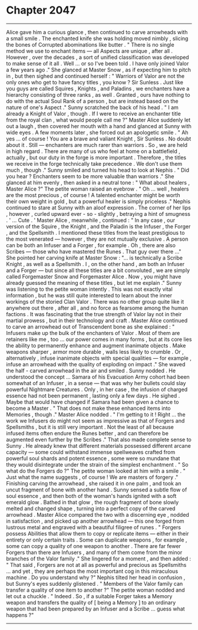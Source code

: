 
# Chapter 2047


---

Alice gave him a curious glance , then continued to carve arrowheads with a small smile . The enchanted knife she was holding moved nimbly , slicing the bones of Corrupted abominations like butter .
" There is no single method we use to enchant items — all Aspects are unique , after all . However , over the decades , a sort of unified classification was developed to make sense of it all . Well … or so I've been told . I have only joined Valor a few years ago ."
She glanced at Master Snow , as if expecting him to pitch in , but then sighed and continued herself :
" Warriors of Valor are not the only ones who get to have fancy titles , you know ? Sir Sunless . Just like you guys are called Squires , Knights , and Paladins , we enchanters have a hierarchy consisting of three ranks , as well . Granted , ours have nothing to do with the actual Soul Rank of a person , but are instead based on the nature of one's Aspect ."
Sunny scratched the back of his head .
" I am already a Knight of Valor , though . If I were to receive an enchanter title from the royal clan , what would people call me ?"
Master Alice suddenly let out a laugh , then covered her mouth with a hand and glanced at Sunny with wide eyes .
A few moments later , she forced out an apologetic smile .
" Ah yes … of course ! You are a brave and valiant Knight , Sir Sunless . No doubt about it . Still — enchanters are much rarer than warriors . So , we are held in high regard . There are many of us who feel at home on a battlefield , actually , but our duty in the forge is more important . Therefore , the titles we receive in the forge technically take precedence . We don't use them much , though ."
Sunny smiled and turned his head to look at Nephis .
" Did you hear ? Enchanters seem to be more valuable than warriors ."
She glanced at him evenly , then asked in a neutral tone :
" What about healers , Master Alice ?"
The petite woman raised an eyebrow .
" Oh … well , healers are the most precious , of course ! A talented enchanter might be worth their own weight in gold , but a powerful healer is simply priceless ."
Nephis continued to stare at Sunny with an aloof expression .
The corner of her lips , however , curled upward ever - so - slightly , betraying a hint of smugness .
' ... Cute . '
Master Alice , meanwhile , continued :
" In any case , our version of the Squire , the Knight , and the Paladin is the Infuser , the Forger , and the Spellsmith . I mentioned these titles from the least prestigious to the most venerated — however , they are not mutually exclusive . A person can be both an Infuser and a Forger , for example . Oh , there are also Scribes — those who have mastered the Runes . That guy over there …"
She pointed her carving knife at Master Snow :
"... is technically a Scribe Knight , as well as a Spellsmith . I , on the other hand , am both an Infuser and a Forger — but since all these titles are a bit convoluted , we are simply called Forgemaster Snow and Forgemaster Alice . Now , you might have already guessed the meaning of these titles , but let me explain ."
Sunny was listening to the petite woman intently . This was not exactly vital information , but he was still quite interested to learn about the inner workings of the storied Clan Valor . There was no other group quite like it anywhere out there , after all , and no force as fearsome among the human factions .
It was fascinating that the true strength of Valor lay not in their martial prowess , but in their technology and craft .
Master Alice continued to carve an arrowhead out of Transcendent bone as she explained :
" Infusers make up the bulk of the enchanters of Valor . Most of them are retainers like me , too … our power comes in many forms , but at its core lies the ability to permanently enhance and augment inanimate objects . Make weapons sharper , armor more durable , walls less likely to crumble . Or , alternatively , infuse inanimate objects with special qualities — for example , infuse an arrowhead with the quality of exploding on impact ."
She waved the half - carved arrowhead in the air and smiled .
Sunny nodded .
He understood the concept … Samara of his Evacuation Army cohort had been somewhat of an Infuser , in a sense — that was why her bullets could slay powerful Nightmare Creatures . Only , in her case , the infusion of charged essence had not been permanent , lasting only a few days .
He sighed .
Maybe that would have changed if Samara had been given a chance to become a Master .
" That does not make these enhanced items into Memories , though ."
Master Alice nodded .
" I'm getting to it ! Right … the work we Infusers do might not seem as impressive as that of Forgers and Spellsmiths , but it is still very important . Not the least of all because infused items often endure the Runes better , and can therefore be augmented even further by the Scribes ."
That also made complete sense to Sunny . He already knew that different materials possessed different arcane capacity — some could withstand immense spellweaves crafted from powerful soul shards and potent essence , some were so mundane that they would disintegrate under the strain of the simplest enchantment .
" So what do the Forgers do ?"
The petite woman looked at him with a smile .
" Just what the name suggests , of course ! We are masters of forgery ."
Finishing carving the arrowhead , she raised it in one palm , and took an uncut fragment of bone with another hand . Sunny sensed a subtle flow of soul essence , and then both of the woman's hands ignited with a soft emerald glow .
Bathed in that glow , the rough fragment of bone slowly melted and changed shape , turning into a perfect copy of the carved arrowhead .
Master Alice compared the two with a discerning eye , nodded in satisfaction , and picked up another arrowhead — this one forged from lustrous metal and engraved with a beautiful filigree of runes .
" Forgers possess Abilities that allow them to copy or replicate items — either in their entirety or only certain traits . Some can duplicate weapons , for example , some can copy a quality of one weapon to another . There are far fewer Forgers than there are Infusers , and many of them come from the minor branches of the Valor family ."
She lingered for a moment , and then added :
" That said , Forgers are not at all as powerful and precious as Spellsmiths … and yet , they are perhaps the most important cog in this miraculous machine . Do you understand why ?"
Nephis tilted her head in confusion , but Sunny's eyes suddenly glistened .
" Members of the Valor family can transfer a quality of one item to another ?"
The petite woman nodded and let out a chuckle .
" Indeed . So , if a suitable Forger takes a Memory weapon and transfers the quality of [ being a Memory ] to an ordinary weapon that had been prepared by an Infuser and a Scribe … guess what happens ?"

---

